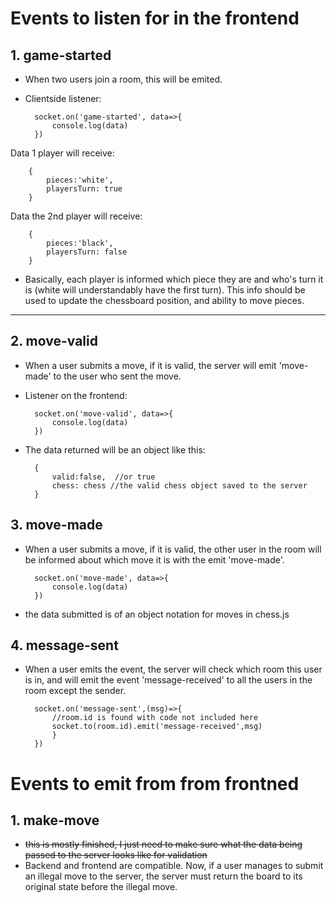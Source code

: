 # Events to listen for in the frontend
## 1. game-started
- When two users join a room, this will be emited. 
- Clientside listener:
    
        socket.on('game-started', data=>{
            console.log(data)
        })

Data 1 player will receive:

        {
            pieces:'white',
            playersTurn: true
        }

Data the 2nd player will receive:

        {
            pieces:'black',
            playersTurn: false
        }

- Basically, each player is informed which piece they are and who's turn it is (white will understandably have the first turn). This info should be used to update the chessboard position, and ability to move pieces.

---

## 2. move-valid
- When a user submits a move, if it is valid, the server will emit 'move-made' to the user who sent the move. 
- Listener on the frontend:

        socket.on('move-valid', data=>{
            console.log(data) 
        })
- The data returned will be an object like this:  
        
        {
            valid:false,  //or true
            chess: chess //the valid chess object saved to the server
        }

## 3. move-made
- When a user submits a move, if it is valid, the other user in the room will be informed about which move it is with the emit 'move-made'.

        socket.on('move-made', data=>{
            console.log(data)
        })

- the data submitted is of an object notation for moves in chess.js

## 4. message-sent
- When a user emits the event, the server will check which room this user is in, and will emit the event 'message-received' to all the users in the room except the sender.

        socket.on('message-sent',(msg)=>{
            //room.id is found with code not included here
            socket.to(room.id).emit('message-received',msg) 
            }
        })

# Events to emit from from frontned
## 1. make-move
-  <del>this is mostly finished, I just need to make sure what the data being passed to the server looks like for validation</del>
- Backend and frontend are compatible. Now, if a user manages to submit an illegal move to the server, the server must return the board to its original state before the illegal move.